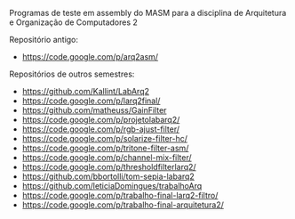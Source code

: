 Programas de teste em assembly do MASM para a disciplina de Arquitetura e Organização de Computadores 2

Repositório antigo:
  * https://code.google.com/p/arq2asm/

Repositórios de outros semestres:
  * https://github.com/Kallint/LabArq2
  * https://code.google.com/p/larq2final/
  * https://github.com/matheuss/GainFilter
  * https://code.google.com/p/projetolabarq2/
  * https://code.google.com/p/rgb-ajust-filter/
  * https://code.google.com/p/solarize-filter-hc/
  * https://code.google.com/p/tritone-filter-asm/
  * https://code.google.com/p/channel-mix-filter/
  * https://code.google.com/p/thresholdfilterlarq2/
  * https://github.com/bbortolli/tom-sepia-labarq2
  * https://github.com/leticiaDomingues/trabalhoArq
  * https://code.google.com/p/trabalho-final-larq2-filtro/
  * https://code.google.com/p/trabalho-final-arquitetura2/
